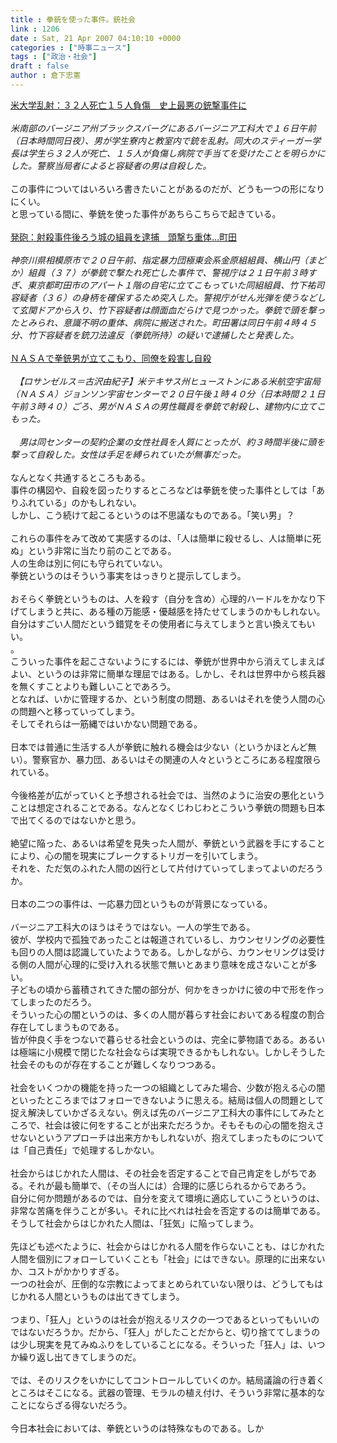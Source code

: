 ```yaml
---
title : 拳銃を使った事件。銃社会
link : 1206
date : Sat, 21 Apr 2007 04:10:10 +0000
categories : ["時事ニュース"]
tags : ["政治・社会"]
draft : false
author : 倉下忠憲
---
```


<A HREF="http://www.mainichi-msn.co.jp/today/news/20070417k0000e030002000c.html" TARGET="_blank">米大学乱射：３２人死亡１５人負傷　史上最悪の銃撃事件に</A><BR><BR><I>米南部のバージニア州ブラックスバーグにあるバージニア工科大で１６日午前（日本時間同日夜）、男が学生寮内と教室内で銃を乱射。同大のスティーガー学長は学生ら３２人が死亡、１５人が負傷し病院で手当てを受けたことを明らかにした。警察当局者によると容疑者の男は自殺した。</I><BR><BR>この事件についてはいろいろ書きたいことがあるのだが、どうも一つの形になりにくい。<BR>と思っている間に、拳銃を使った事件があちらこちらで起きている。<BR><BR><A HREF="http://www.mainichi-msn.co.jp/today/news/20070421k0000m040089000c.html" TARGET="_blank">発砲：射殺事件後ろう城の組員を逮捕　頭撃ち重体…町田</A><BR><BR><I>神奈川県相模原市で２０日午前、指定暴力団極東会系金原組組員、横山円（まどか）組員（３７）が拳銃で撃たれ死亡した事件で、警視庁は２１日午前３時すぎ、東京都町田市のアパート１階の自宅に立てこもっていた同組組員、竹下祐司容疑者（３６）の身柄を確保するため突入した。警視庁がせん光弾を使うなどして玄関ドアから入り、竹下容疑者は顔面血だらけで見つかった。拳銃で頭を撃ったとみられ、意識不明の重体、病院に搬送された。町田署は同日午前４時４５分、竹下容疑者を銃刀法違反（拳銃所持）の疑いで逮捕したと発表した。</I><BR><BR><A HREF="http://www.yomiuri.co.jp/world/news/20070421i102.htm?from=main1" TARGET="_blank">ＮＡＳＡで拳銃男が立てこもり、同僚を殺害し自殺</A><BR><BR><I>　【ロサンゼルス＝古沢由紀子】米テキサス州ヒューストンにある米航空宇宙局（ＮＡＳＡ）ジョンソン宇宙センターで２０日午後１時４０分（日本時間２１日午前３時４０）ごろ、男がＮＡＳＡの男性職員を拳銃で射殺し、建物内に立てこもった。<BR><BR>　男は同センターの契約企業の女性社員を人質にとったが、約３時間半後に頭を撃って自殺した。女性は手足を縛られていたが無事だった。</I><BR><BR>なんとなく共通するところもある。<BR>事件の構図や、自殺を図ったりするところなどは拳銃を使った事件としては「ありふれている」のかもしれない。<BR>しかし、こう続けて起こるというのは不思議なものである。「笑い男」？<BR><BR>これらの事件をみて改めて実感するのは、「人は簡単に殺せるし、人は簡単に死ぬ」という非常に当たり前のことである。<BR>人の生命は別に何にも守られていない。<BR>拳銃というのはそういう事実をはっきりと提示してしまう。<BR><BR>おそらく拳銃というものは、人を殺す（自分を含め）心理的ハードルをかなり下げてしまうと共に、ある種の万能感・優越感を持たせてしまうのかもしれない。<BR>自分はすごい人間だという錯覚をその使用者に与えてしまうと言い換えてもいい。<BR>。<BR>こういった事件を起こさないようにするには、拳銃が世界中から消えてしまえばよい、というのは非常に簡単な理屈ではある。しかし、それは世界中から核兵器を無くすことよりも難しいことであろう。<BR>となれば、いかに管理するか、という制度の問題、あるいはそれを使う人間の心の問題へと移っていってしまう。<BR>そしてそれらは一筋縄ではいかない問題である。<BR><BR>日本では普通に生活する人が拳銃に触れる機会は少ない（というかほとんど無い）。警察官か、暴力団、あるいはその関連の人々というところにある程度限られている。<BR><BR>今後格差が広がっていくと予想される社会では、当然のように治安の悪化ということは想定されることである。なんとなくじわじわとこういう拳銃の問題も日本で出てくるのではないかと思う。<BR><BR>絶望に陥った、あるいは希望を見失った人間が、拳銃という武器を手にすることにより、心の闇を現実にブレークするトリガーを引いてしまう。<BR>それを、ただ気のふれた人間の凶行として片付けていってしまってよいのだろうか。<BR><BR>日本の二つの事件は、一応暴力団というものが背景になっている。<BR><BR>バージニア工科大のほうはそうではない。一人の学生である。<BR>彼が、学校内で孤独であったことは報道されているし、カウンセリングの必要性も回りの人間は認識していたようである。しかしながら、カウンセリングは受ける側の人間が心理的に受け入れる状態で無いとあまり意味を成さないことが多い。<BR>子どもの頃から蓄積されてきた闇の部分が、何かをきっかけに彼の中で形を作ってしまったのだろう。<BR>そういった心の闇というのは、多くの人間が暮らす社会においてある程度の割合存在してしまうものである。<BR>皆が仲良く手をつないで暮らせる社会というのは、完全に夢物語である。あるいは極端に小規模で閉じたな社会ならば実現できるかもしれない。しかしそうした社会そのものが存在することが難しくなりつつある。<BR><BR>社会をいくつかの機能を持った一つの組織としてみた場合、少数が抱える心の闇といったところまではフォローできないように思える。結局は個人の問題として捉え解決していかざるえない。例えば先のバージニア工科大の事件にしてみたところで、社会は彼に何をすることが出来ただろうか。そもそもの心の闇を抱えさせないというアプローチは出来方かもしれないが、抱えてしまったものについては「自己責任」で処理するしかない。<BR><BR>社会からはじかれた人間は、その社会を否定することで自己肯定をしがちである。それが最も簡単で、（その当人には）合理的に感じられるからであろう。<BR>自分に何か問題があるのでは、自分を変えて環境に適応していこうというのは、非常な苦痛を伴うことが多い。それに比べれは社会を否定するのは簡単である。<BR>そうして社会からはじかれた人間は、「狂気」に陥ってしまう。<BR><BR>先ほども述べたように、社会からはじかれる人間を作らないことも、はじかれた人間を個別にフォローしていくことも「社会」にはできない。原理的に出来ないか、コストがかかりすぎる。<BR>一つの社会が、圧倒的な宗教によってまとめられていない限りは、どうしてもはじかれる人間というものは出てきてしまう。<BR><BR>つまり、「狂人」というのは社会が抱えるリスクの一つであるといってもいいのではないだろうか。だから、「狂人」がしたことだからと、切り捨ててしまうのは少し現実を見てみぬふりをしていることになる。そういった「狂人」は、いつか繰り返し出てきてしまうのだ。<BR><BR>では、そのリスクをいかにしてコントロールしていくのか。結局議論の行き着くところはそこになる。武器の管理、モラルの植え付け、そういう非常に基本的なことにならざる得ないだろう。<BR><BR>今日本社会においては、拳銃というのは特殊なものである。しか